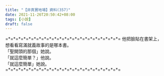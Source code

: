 ```yaml
---
title: "【非真實地場】資料(357)"
date: 2021-11-26T20:50:42+08:00
tags: [小說]
draft: false
---
```


=\*=\*=\*=\*=\*=\*=\*=\*=\*=\*=\*=\*=\*=\*=\*=\*=\*=\*=\*=\*=\*=\*= 
他把臉貼在書架上，想看看寫滿就義故事的是哪本書。  
「聖開頭的那個」她說。  
「就這麼簡單？」他說。  
「就這麼簡單」她說。      
=\*=\*=\*=\*=\*=\*=\*=\*=\*=\*=\*=\*=\*=\*=\*=\*=\*=\*=\*=\*=\*=\*= 